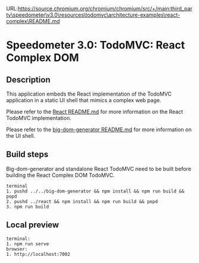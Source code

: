 URL:https://source.chromium.org/chromium/chromium/src/+/main:third_party\speedometer\v3.0\resources\todomvc\architecture-examples\react-complex\README.md
# Speedometer 3.0: TodoMVC: React Complex DOM

## Description

This application embeds the React implementation of the TodoMVC application in a static UI shell that mimics a complex web page.

Please refer to the [React README.md](../react/README.md) for more information on the React TodoMVC implementation.

Please refer to the [big-dom-generator README.md](../../big-dom-generator/README.md) for more information on the UI shell.

## Build steps

Big-dom-generator and standalone React TodoMVC need to be built before building the React Complex DOM TodoMVC.

```
terminal
1. pushd ../../big-dom-generator && npm install && npm run build && popd
2. pushd ../react && npm install && npm run build && popd
3. npm run build
```

## Local preview

```
terminal:
1. npm run serve
browser:
1. http://localhost:7002
```
